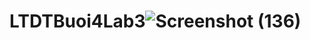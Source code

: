 # LTDTBuoi4Lab3![Screenshot (136)](https://user-images.githubusercontent.com/80930428/191914758-6a6486e2-d30a-43cd-9b3a-7c562c1575b1.png)
